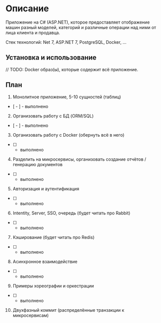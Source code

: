 # Описание

Приложение на C# (ASP.NET), которое предоставляет отображение машин разный моделей, категорий и различные операции над ними от лица клиента и продавца.

Стек технологий: Net 7, ASP.NET 7, PostgreSQL, Docker, ...

## Установка и использование

// TODO: Docker образ(ы), которые содержит всё приложение.

## План

1. Монолитное приложение, 5-10 сущностей (таблиц)

- [ - ] - выполнено

2. Организовать работу с БД (ORM/SQL)

- [ - ] - выполнено

3. Организовать работу с Docker (обернуть всё в него)

- [ ] - выполнено

4. Разделить на микросервисы, организовать создание отчётов / генерацию документов

- [ ] - выполнено

5. Авторизация и аутентификация

- [ ] - выполнено

6. Intentity, Server, SSO, очередь (будет читать про Rabbit)

- [ ] - выполнено

7. Кэширование (будет читать про Redis)

- [ ] - выполнено

8. Асинхронное взаимодействие

- [ ] - выполнено

9. Примеры хореографии и оркестрации

- [ ] - выполнено

10. Двухфазный коммит (распределённые транзакции к микросервисам)
